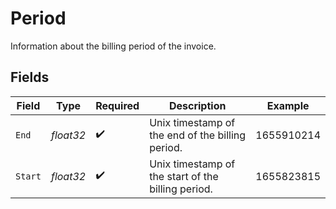 # Period

Information about the billing period of the invoice.


## Fields

| Field                                              | Type                                               | Required                                           | Description                                        | Example                                            |
| -------------------------------------------------- | -------------------------------------------------- | -------------------------------------------------- | -------------------------------------------------- | -------------------------------------------------- |
| `End`                                              | *float32*                                          | :heavy_check_mark:                                 | Unix timestamp of the end of the billing period.   | 1655910214                                         |
| `Start`                                            | *float32*                                          | :heavy_check_mark:                                 | Unix timestamp of the start of the billing period. | 1655823815                                         |